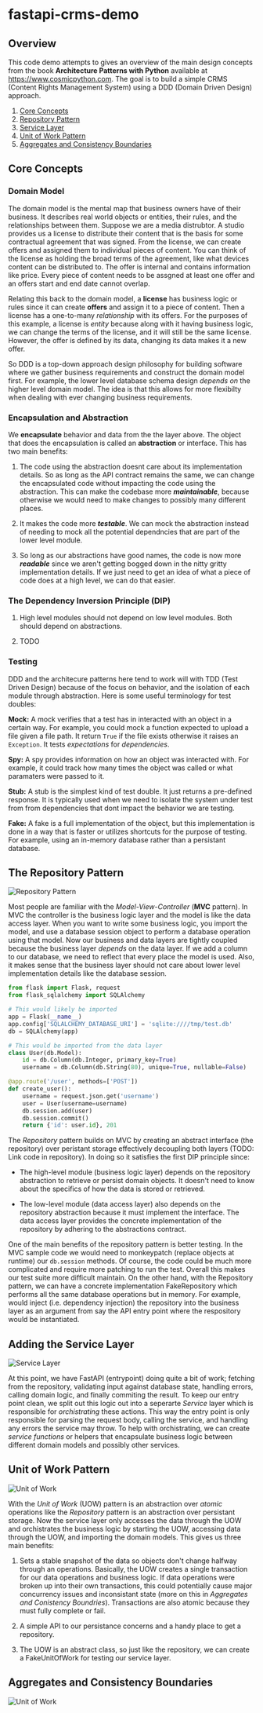 # fastapi-crms-demo

## Overview

This code demo attempts to gives an overview of the main design concepts from the book **Architecture Patterns with Python** available at https://www.cosmicpython.com. The goal is to build a simple CRMS (Content Rights Management System) using a DDD (Domain Driven Design) approach.

1. [Core Concepts](#core-concepts)
2. [Repository Pattern](#the-repository-pattern)
3. [Service Layer](#adding-the-service-layer)
4. [Unit of Work Pattern](#unit-of-work-pattern)
5. [Aggregates and Consistency Boundaries](#aggregates-and-consistency-boundaries)

## Core Concepts

### Domain Model

The domain model is the mental map that business owners have of their business. It describes real world objects or entities, their rules, and the relationships between them. Suppose we are a media distrubtor. A studio provides us a license to distribute their content that is the basis for some contractual agreement that was signed. From the license, we can create offers and assigned them to individual pieces of content. You can think of the license as holding the broad terms of the agreement, like what devices content can be distributed to. The offer is internal and contains information like price. Every piece of content needs to be assgned at least one offer and an offers start and end date cannot overlap.

Relating this back to the domain model, a **license** has business logic or rules since it can create **offers** and assign it to a piece of content. Then a license has a one-to-many _relationship_ with its offers. For the purposes of this example, a license is _entity_ because along with it having business logic, we can change the terms of the license, and it will still be the same license. However, the offer is defined by its data, changing its data makes it a new offer.

So DDD is a top-down approach design philosophy for building software where we gather business requirements and construct the domain model first. For example, the lower level database schema design _depends on_ the higher level domain model. The idea is that this allows for more flexibilty when dealing with ever changing business requirements.

### Encapsulation and Abstraction

We **encapsulate** behavior and data from the the layer above. The object that does the encapsulation is called an **abstraction** or interface. This has two main benefits:

1. The code using the abstraction doesnt care about its implementation details. So as long as the API contract remains the same, we can change the encapsulated code without impacting the code using the abstraction. This can make the codebase more **_maintainable_**, because otherwise we would need to make changes to possibly many different places.

2. It makes the code more **_testable_**. We can mock the abstraction instead of needing to mock all the potential dependncies that are part of the lower level module.

3. So long as our abstractions have good names, the code is now more **_readable_** since we aren't getting bogged down in the nitty gritty implementation details. If we just need to get an idea of what a piece of code does at a high level, we can do that easier.

### The Dependency Inversion Principle (DIP)

1. High level modules should not depend on low level modules. Both should depend on abstractions.

2. TODO

### Testing

DDD and the architecure patterns here tend to work will with TDD (Test Driven Design) because of the focus on behavior, and the isolation of each module through abstraction. Here is some useful terminology for test doubles:

**Mock:** A mock verifies that a test has in interacted with an object in a certain way. For example, you could mock a function expected to upload a file given a file path. It return `True` if the file exists otherwise it raises an `Exception`. It tests _expectations_ for _dependencies_.

**Spy:** A spy provides information on how an object was interacted with. For example, it could track how many times the object was called or what paramaters were passed to it.

**Stub:** A stub is the simplest kind of test double. It just returns a pre-defined response. It is typically used when we need to isolate the system under test from from dependencies that dont impact the behavior we are testing.

**Fake:** A fake is a full implementation of the object, but this implementation is done in a way that is faster or utilizes shortcuts for the purpose of testing. For example, using an in-memory database rather than a persistant database.

## The Repository Pattern

![Repository Pattern](./images/repository_pattern.png)

Most people are familiar with the _Model-View-Controller_ (**MVC** pattern). In MVC the controller is the business logic layer and the model is like the data access layer. When you want to write some business logic, you import the model, and use a database session object to perform a database operation using that model. Now our business and data layers are tightly coupled because the business layer _depends_ on the data layer. If we add a column to our database, we need to reflect that every place the model is used. Also, it makes sense that the business layer should not care about lower level implementation details like the database session.

```python
from flask import Flask, request
from flask_sqlalchemy import SQLAlchemy

# This would likely be imported
app = Flask(__name__)
app.config['SQLALCHEMY_DATABASE_URI'] = 'sqlite:////tmp/test.db'
db = SQLAlchemy(app)

# This would be imported from the data layer
class User(db.Model):
    id = db.Column(db.Integer, primary_key=True)
    username = db.Column(db.String(80), unique=True, nullable=False)

@app.route('/user', methods=['POST'])
def create_user():
    username = request.json.get('username')
    user = User(username=username)
    db.session.add(user)
    db.session.commit()
    return {'id': user.id}, 201
```

The _Repository_ pattern builds on MVC by creating an abstract interface (the repository) over peristant storage effectively decoupling both layers (TODO: Link code in repository). In doing so it satisfies the first DIP principle since:

- The high-level module (business logic layer) depends on the repository abstraction to retrieve or persist domain objects. It doesn't need to know about the specifics of how the data is stored or retrieved.

- The low-level module (data access layer) also depends on the repository abstraction because it must implement the interface. The data access layer provides the concrete implementation of the repository by adhering to the abstractions contract.

One of the main benefits of the repository pattern is better testing. In the MVC sample code we would need to monkeypatch (replace objects at runtime) our `db.session` methods. Of course, the code could be much more complicated and require more patching to run the test. Overall this makes our test suite more difficult maintain. On the other hand, with the Repository pattern, we can have a concrete implementation FakeRepository which performs all the same database operations but in memory. For example, would inject (i.e. dependency injection) the repository into the business layer as an argument from say the API entry point where the respository would be instantiated.

## Adding the Service Layer

![Service Layer](./images/service_layer.png)

At this point, we have FastAPI (entrypoint) doing quite a bit of work; fetching from the repository, validating input against database state, handling errors, calling domain logic, and finally commiting the result. To keep our entry point clean, we split out this logic out into a seperarte _Service_ layer which is responsible for _orchistrating_ these actions. This way the entry point is only responsible for parsing the request body, calling the service, and handling any errors the service may throw. To help with orchistrating, we can create _service functions_ or helpers that encapsulate business logic between different domain models and possibly other services.

## Unit of Work Pattern

![Unit of Work](./images/unit_of_work.png)

With the _Unit of Work_ (UOW) pattern is an abstraction over _atomic_ operations like the _Repository_ pattern is an abstraction over persistant storage. Now the service layer only accesses the data through the UOW and orchistrates the business logic by starting the UOW, accessing data through the UOW, and importing the domain models. This gives us three main benefits:

1. Sets a stable snapshot of the data so objects don't change halfway through an operations. Basically, the UOW creates a single transaction for our data operations and business logic. If data operations were broken up into their own transactions, this could potentially cause major concurrency issues and inconsistant state (more on this in _Aggregates and Conistency Boundries_). Transactions are also atomic because they must fully complete or fail.

2. A simple API to our persistance concerns and a handy place to get a repository.

3. The UOW is an abstract class, so just like the repository, we can create a FakeUnitOfWork for testing our service layer.

## Aggregates and Consistency Boundaries

<!-- ![Unit of Work](./images/aggregates.png) -->

![Unit of Work](./images/concurrent_update.png)
